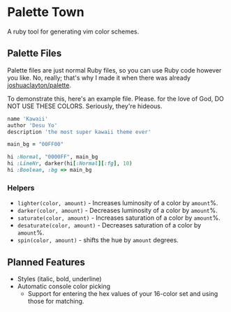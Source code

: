 # Palette Town
A ruby tool for generating vim color schemes.

## Palette Files
Palette files are just normal Ruby files, so you can use Ruby code however 
you like.  No, really; that's why I made it when there was already 
[joshuaclayton/palette](https://github.com/joshuaclayton/palette).

To demonstrate this, here's an example file.  Please. for the love of God, 
DO NOT USE THESE COLORS.  Seriously, they're hideous.
```ruby
name 'Kawaii'
author 'Desu Yo'
description 'the most super kawaii theme ever'

main_bg = "00FF00"

hi :Normal, "0000FF", main_bg
hi :LineNr, darker(hi[:Normal][:fg], 10)
hi :Boolean, :bg => main_bg
```

### Helpers
 * `lighter(color, amount)` - Increases luminosity of a color by `amount`%.
 * `darker(color, amount)` - Decreases luminosity of a color by `amount`%.
 * `saturate(color, amount)` - Increases saturation of a color by `amount`%.
 * `desaturate(color, amount)` - Decreases saturation of a color by `amount`%.
 * `spin(color, amount)` - shifts the hue by `amount` degrees.

## Planned Features
 * Styles (italic, bold, underline)
 * Automatic console color picking
   * Support for entering the hex values of your 16-color set and using 
	those for matching.
